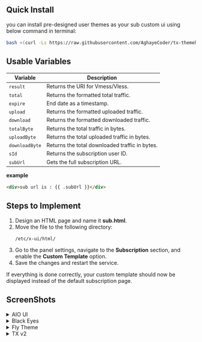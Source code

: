 

## Quick Install

you can install pre-designed user themes as your sub custom ui using below command in terminal:
```bash
bash <(curl -Ls https://raw.githubusercontent.com/AghayeCoder/tx-themehub/master/install.sh)
```

## Usable Variables

| Variable       | Description                                    |
| -------------- | ---------------------------------------------- |
| `result`       | Returns the URI for Vmess/Vless.               |
| `total`        | Returns the formatted total traffic.           |
| `expire`       | End date as a timestamp.                       |
| `upload`       | Returns the formatted uploaded traffic.        |
| `download`     | Returns the formatted downloaded traffic.      |
| `totalByte`    | Returns the total traffic in bytes.            |
| `uploadByte`   | Returns the total uploaded traffic in bytes.   |
| `downloadByte` | Returns the total downloaded traffic in bytes. |
| `sId`          | Returns the subscription user ID.              |
| `subUrl`       | Gets the full subscription URL.                |

**example**
```html
<div>sub url is : {{ .subUrl }}</div>
```

## Steps to Implement

1. Design an HTML page and name it **sub.html**.  
2. Move the file to the following directory:  
   ```
   /etc/x-ui/html/
   ```
3. Go to the panel settings, navigate to the **Subscription** section, and enable the **Custom Template** option.  
4. Save the changes and restart the service.  

If everything is done correctly, your custom template should now be displayed instead of the default subscription page.

## ScreenShots
<details>
<summary>AIO UI</summary>

![Screenshot](./screenshots/aio.png "aio")
</details>
<details>
<summary>Black Eyes</summary>

![Screenshot](./screenshots/blkeyes.png "blk")
</details>
<details>
<summary>Fly Theme</summary>

![Screenshot](./screenshots/fly.png "fly")
</details>
<details>
<summary>TX v2</summary>

![Screenshot](./screenshots/txv2.png "v2")
</details>
